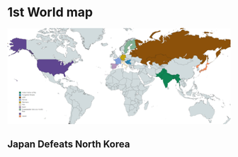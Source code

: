 # 1st World map
![1st World Map](https://raw.githubusercontent.com/Shervi28/Polandball-RP-Server/main/finalmap.PNG)

## Japan Defeats North Korea

